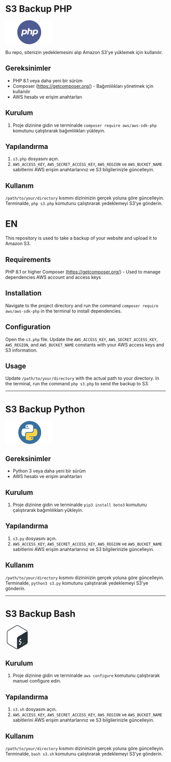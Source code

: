 # S3 Backup PHP

<img style="width: 150px;" src="img/php.png">

Bu repo, sitenizin yedeklemesini alıp Amazon S3'ye yüklemek için kullanılır.

## Gereksinimler

- PHP 8.1 veya daha yeni bir sürüm
- Composer (https://getcomposer.org/) - Bağımlılıkları yönetmek için kullanılır
- AWS hesabı ve erişim anahtarları

## Kurulum

1. Proje dizinine gidin ve terminalde `composer require aws/aws-sdk-php` komutunu çalıştırarak bağımlılıkları yükleyin.

## Yapılandırma

1. `s3.php` dosyasını açın.
2. `AWS_ACCESS_KEY`, `AWS_SECRET_ACCESS_KEY`, `AWS_REGION` ve `AWS_BUCKET_NAME` sabitlerini AWS erişim anahtarlarınız ve S3 bilgilerinizle güncelleyin.

## Kullanım

`/path/to/your/directory` kısmını dizininizin gerçek yoluna göre güncelleyin.
Terminalde, `php s3.php` komutunu çalıştırarak yedeklemeyi S3'ye gönderin.

# EN

This repository is used to take a backup of your website and upload it to Amazon S3.

## Requirements

PHP 8.1 or higher
Composer (https://getcomposer.org/) - Used to manage dependencies
AWS account and access keys

## Installation

Navigate to the project directory and run the command `composer require aws/aws-sdk-php` in the terminal to install dependencies.

## Configuration

Open the `s3.php` file.
Update the `AWS_ACCESS_KEY`, `AWS_SECRET_ACCESS_KEY`, `AWS_REGION`, and `AWS_BUCKET_NAME` constants with your AWS access keys and S3 information.

## Usage

Update `/path/to/your/directory` with the actual path to your directory.
In the terminal, run the command `php s3.php` to send the backup to S3.

<hr>

# S3 Backup Python

<img style="width: 150px;" src="img/python.png">

## Gereksinimler

- Python 3 veya daha yeni bir sürüm
- AWS hesabı ve erişim anahtarları

## Kurulum

1. Proje dizinine gidin ve terminalde `pip3 install boto3` komutunu çalıştırarak bağımlılıkları yükleyin.

## Yapılandırma

1. `s3.py` dosyasını açın.
2. `AWS_ACCESS_KEY`, `AWS_SECRET_ACCESS_KEY`, `AWS_REGION` ve `AWS_BUCKET_NAME` sabitlerini AWS erişim anahtarlarınız ve S3 bilgilerinizle güncelleyin.

## Kullanım

`/path/to/your/directory` kısmını dizininizin gerçek yoluna göre güncelleyin.
Terminalde, `python3 s3.py` komutunu çalıştırarak yedeklemeyi S3'ye gönderin.

<hr>

# S3 Backup Bash

<img style="width: 75px;" src="img/bash.png">

## Kurulum

1. Proje dizinine gidin ve terminalde `aws configure` komutunu çalıştırarak manuel configure edin.

## Yapılandırma

1. `s3.sh` dosyasını açın.
2. `AWS_ACCESS_KEY`, `AWS_SECRET_ACCESS_KEY`, `AWS_REGION` ve `AWS_BUCKET_NAME` sabitlerini AWS erişim anahtarlarınız ve S3 bilgilerinizle güncelleyin.

## Kullanım

`/path/to/your/directory` kısmını dizininizin gerçek yoluna göre güncelleyin.
Terminalde, `bash s3.sh` komutunu çalıştırarak yedeklemeyi S3'ye gönderin.
